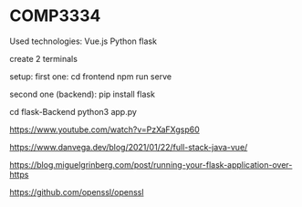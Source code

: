 # COMP3334

Used technologies:
Vue.js
Python flask

create 2 terminals

setup:
first one:
cd frontend
npm run serve

second one (backend):
pip install flask

cd flask-Backend
python3 app.py

<https://www.youtube.com/watch?v=PzXaFXgsp60>

<https://www.danvega.dev/blog/2021/01/22/full-stack-java-vue/>

<https://blog.miguelgrinberg.com/post/running-your-flask-application-over-https>

<https://github.com/openssl/openssl>
